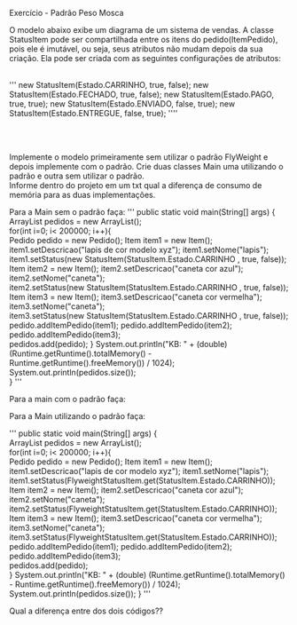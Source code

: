 ﻿
Exercício -  Padrão Peso Mosca 

O modelo abaixo exibe um diagrama de um sistema de vendas. A classe StatusItem pode ser compartilhada entre os itens do pedido(ItemPedido), pois ele é imutável, ou seja, seus atributos não mudam depois da sua criação.
Ela pode ser criada com as seguintes configurações de atributos: <br><br>

'''
new StatusItem(Estado.CARRINHO, true, false);
new StatusItem(Estado.FECHADO, true, false);
new StatusItem(Estado.PAGO, true, true);
new StatusItem(Estado.ENVIADO, false, true);
new StatusItem(Estado.ENTREGUE, false, true);
''''

<br>
<br>

Implemente o modelo primeiramente sem utilizar o padrão FlyWeight e depois implemente com o padrão. 
Crie duas classes Main uma utilizando o padrão e outra sem utilizar o padrão.  
Informe dentro do projeto em um txt qual a diferença de consumo de memória para as duas implementações.

Para a Main sem o padrão faça:
'''
public static void main(String[] args) {            
        ArrayList<Pedido> pedidos = new ArrayList();        
        for(int i=0; i< 200000; i++){             
            Pedido pedido = new Pedido();
            Item item1 = new Item();
            item1.setDescricao("lapis de cor modelo xyz");
            item1.setNome("lapis");                        
            item1.setStatus(new StatusItem(StatusItem.Estado.CARRINHO , true, false));
            Item item2 = new Item();
            item2.setDescricao("caneta cor azul");
            item2.setNome("caneta");                                    
            item2.setStatus(new StatusItem(StatusItem.Estado.CARRINHO , true, false));
            Item item3 = new Item();
            item3.setDescricao("caneta cor vermelha");
            item3.setNome("caneta");                        
            item3.setStatus(new StatusItem(StatusItem.Estado.CARRINHO , true, false));                       
            pedido.addItemPedido(item1);
            pedido.addItemPedido(item2);
            pedido.addItemPedido(item3);                                   
            pedidos.add(pedido);
        }
        System.out.println("KB: " + (double) (Runtime.getRuntime().totalMemory() - Runtime.getRuntime().freeMemory()) / 1024);        
        System.out.println(pedidos.size());    
    }
'''

Para a main com o padrão faça:<br>

Para a Main utilizando o padrão faça:

'''
public static void main(String[] args) {            
        ArrayList<Pedido> pedidos = new ArrayList();        
        for(int i=0; i< 200000; i++){             
            Pedido pedido = new Pedido();
            Item item1 = new Item();
            item1.setDescricao("lapis de cor modelo xyz");
            item1.setNome("lapis");                        
            item1.setStatus(FlyweightStatusItem.get(StatusItem.Estado.CARRINHO));
            Item item2 = new Item();
            item2.setDescricao("caneta cor azul");
            item2.setNome("caneta");                                    
            item2.setStatus(FlyweightStatusItem.get(StatusItem.Estado.CARRINHO));
            Item item3 = new Item();
            item3.setDescricao("caneta cor vermelha");
            item3.setNome("caneta");                        
            item3.setStatus(FlyweightStatusItem.get(StatusItem.Estado.CARRINHO));                       
            pedido.addItemPedido(item1);
            pedido.addItemPedido(item2);
            pedido.addItemPedido(item3);          
            pedidos.add(pedido);                         
        }
        System.out.println("KB: " + (double) (Runtime.getRuntime().totalMemory() - Runtime.getRuntime().freeMemory()) / 1024);        
        System.out.println(pedidos.size());
    }
'''

Qual a diferença entre dos dois códigos?? 





